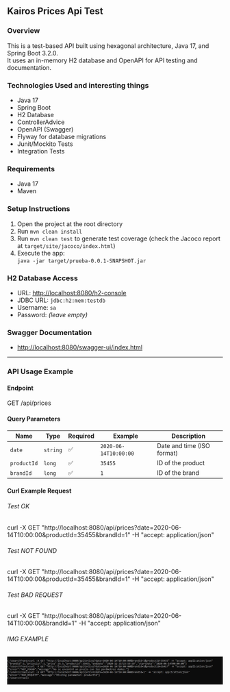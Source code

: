 ## Kairos Prices Api Test

### Overview
This is a test-based API built using hexagonal architecture, Java 17, and Spring Boot 3.2.0.  
It uses an in-memory H2 database and OpenAPI for API testing and documentation.

### Technologies Used and interesting things
- Java 17  
- Spring Boot  
- H2 Database
- ControllerAdvice
- OpenAPI (Swagger)  
- Flyway for database migrations
- Junit/Mockito Tests
- Integration Tests

### Requirements
- Java 17  
- Maven

### Setup Instructions
1. Open the project at the root directory  
2. Run `mvn clean install`  
3. Run `mvn clean test` to generate test coverage (check the Jacoco report at `target/site/jacoco/index.html`)  
4. Execute the app:  
   `java -jar target/prueba-0.0.1-SNAPSHOT.jar`  

### H2 Database Access
- URL: [http://localhost:8080/h2-console](http://localhost:8080/h2-console)  
- JDBC URL: `jdbc:h2:mem:testdb`  
- Username: `sa`  
- Password: *(leave empty)*  

### Swagger Documentation
- [http://localhost:8080/swagger-ui/index.html](http://localhost:8080/swagger-ui/index.html)  

---

### API Usage Example

#### Endpoint
GET /api/prices

#### Query Parameters

| Name       | Type      | Required | Example                | Description                |
|------------|-----------|----------|------------------------|----------------------------|
| `date`     | `string`  | ✅       | `2020-06-14T10:00:00`  | Date and time (ISO format) |
| `productId`| `long`    | ✅       | `35455`                | ID of the product          |
| `brandId`  | `long`    | ✅       | `1`                    | ID of the brand            |

#### Curl Example Request
###### Test OK
curl -X GET "http://localhost:8080/api/prices?date=2020-06-14T10:00:00&productId=35455&brandId=1" -H "accept: application/json"

###### Test NOT FOUND
curl -X GET "http://localhost:8080/api/prices?date=2020-06-14T10:00:00&productId=35455&brandId=1" -H "accept: application/json"

###### Test BAD REQUEST
curl -X GET "http://localhost:8080/api/prices?date=2020-06-14T10:00:00&brandId=1" -H "accept: application/json"
###### IMG EXAMPLE 
![cmd.png](src/main/resources/img/cmd.jpg)
